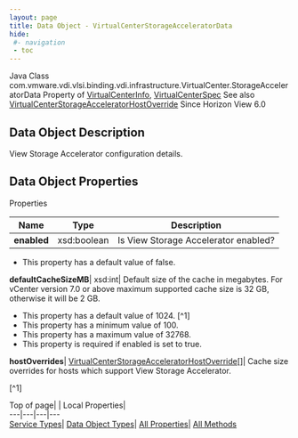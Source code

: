 ```yaml
---
layout: page
title: Data Object - VirtualCenterStorageAcceleratorData
hide:
 #- navigation
 - toc
---
```






Java Class
    com.vmware.vdi.vlsi.binding.vdi.infrastructure.VirtualCenter.StorageAcceleratorData
Property of
     [VirtualCenterInfo](vdi.infrastructure.VirtualCenter.VirtualCenterInfo.md#field_detail), [VirtualCenterSpec](vdi.infrastructure.VirtualCenter.VirtualCenterSpec.md#field_detail)
See also
     [VirtualCenterStorageAcceleratorHostOverride](vdi.infrastructure.VirtualCenter.StorageAcceleratorHostOverride.md)
Since 
    Horizon View 6.0

## Data Object Description 

View Storage Accelerator configuration details. 

## Data Object Properties

Properties

Name |  Type |  Description   
---|---|---  
**enabled**|  xsd:boolean|  Is View Storage Accelerator enabled?   


  * This property has a default value of false.

  
**defaultCacheSizeMB**|  xsd:int|  Default size of the cache in megabytes. For vCenter version 7.0 or above maximum supported cache size is 32 GB, otherwise it will be 2 GB.   


  * This property has a default value of 1024.
[^1]
  * This property has a minimum value of 100. 
  * This property has a maximum value of 32768. 
  * This property is required if enabled is set to true.

  
**hostOverrides**| [VirtualCenterStorageAcceleratorHostOverride[]](vdi.infrastructure.VirtualCenter.StorageAcceleratorHostOverride.md)|  Cache size overrides for hosts which support View Storage Accelerator.   


[^1]

  
  
  
Top of page| | Local Properties|   
---|---|---|---  
[Service Types](index-mo_types.md)| [Data Object Types](index-do_types.md)| [All Properties](index-properties.md)| [All Methods](index-methods.md)  
  
  

